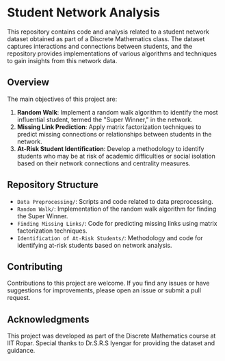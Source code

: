 # Student Network Analysis

This repository contains code and analysis related to a student network dataset obtained as part of a Discrete Mathematics class. The dataset captures interactions and connections between students, and the repository provides implementations of various algorithms and techniques to gain insights from this network data.

## Overview

The main objectives of this project are:

1. **Random Walk**: Implement a random walk algorithm to identify the most influential student, termed the "Super Winner," in the network.
2. **Missing Link Prediction**: Apply matrix factorization techniques to predict missing connections or relationships between students in the network.
3. **At-Risk Student Identification**: Develop a methodology to identify students who may be at risk of academic difficulties or social isolation based on their network connections and centrality measures.

## Repository Structure

- `Data Preprocessing/`: Scripts and code related to data preprocessing.
- `Random Walk/`: Implementation of the random walk algorithm for finding the Super Winner.
- `Finding Missing Links/`: Code for predicting missing links using matrix factorization techniques.
- `Identification of At-Risk Students/`: Methodology and code for identifying at-risk students based on network analysis.

## Contributing

Contributions to this project are welcome. If you find any issues or have suggestions for improvements, please open an issue or submit a pull request.

## Acknowledgments

This project was developed as part of the Discrete Mathematics course at IIT Ropar. Special thanks to Dr.S.R.S Iyengar for providing the dataset and guidance.
